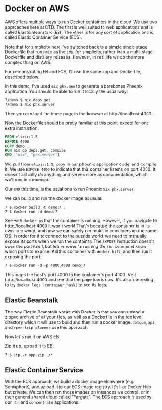 # Docker on AWS

AWS offers multiple ways to run Docker containers in the cloud. We use two approaches here at CTD. The first is well suited to web applications and is called Elastic Beanstalk (EB). The other is for any sort of application and is called Elastic Container Service (ECS).

Note that for simplicity here I've switched back to a simple single stage Dockerfile that runs `mix` as the `CMD`, for simplicity, rather than a multi-stage Dockerfile and distillery releases. However, in real life we do the more complex thing on AWS.

For demonstrating EB and ECS, I'll use the same app and Dockerfile, described below.

In this demo, I've used `mix phx.new` to generate a barebones Phoenix application. You should be able to run it locally the usual way:

```
7/demo $ mix deps.get
7/demo $ mix phx.server
```

Then you can load the home page in the browser at http://localhost:4000.

Now the Dockerfile should be pretty familiar at this point, except for one extra instruction:

```Dockerfile
FROM elixir:1.5
EXPOSE 4000
COPY demo .
RUN mix do deps.get, compile
CMD ["mix", "phx.server"]
```

We pull from `elixir:1.5`, copy in our phoenix application code, and compile it. We use `EXPOSE 4000` to indicate that this container listens on port 4000. It doesn't actually *do* anything and serves more as documentation, which we'll see in a moment.

Our `CMD` this time, is the usual one to run Phoenix `mix phx.server`.

We can build and run the docker image as usual:

```
7 $ docker build -t demo:7 .
7 $ docker run -d demo:7
```

See with `docker ps` that the container *is* running. However, if you navigate to http://localhost:4000 it won't work! That's because the container is in its own little world, and how we can safely run multiple containers on the same OS. In order for it to connect to the outside world, we need to manually expose its ports when we run the container. The `EXPOSE` instruction doesn't open the port itself, but lets whoever's running the `run` command know which ports to expose. Kill this container with `docker kill`, and then run it exposing the port:

```
7 $ docker run -d -p 4000:4000 demo:7
```

This maps the host's port 4000 to the container's port 4000. Visit http://localhost:4000 and see that the page loads now. It's also interesting to try `docker logs [container_hash]` to see its logs.


## Elastic Beanstalk

The way Elastic Beanstalk works with Docker is that you can upload a zipped archive of all your files, as well as a Dockerfile in the top level directory which it will use to build and then run a docker image. `dotcom`, `api`, and `open-trip-planner` use this approach.

Now let's run it on AWS EB.

Zip it up, upload it to EB.

```
7 $ zip -r app.zip ./*
```

## Elastic Container Service

With the ECS approach, we build a docker image elsewhere (e.g. Semaphore), and upload it to our ECS image registry. It's like Docker Hub but private. We can then run those images on instances we control, or in their general shared cloud called "Fargate". The ECS approach is used by our `rtr` and `concentrate` applications.

